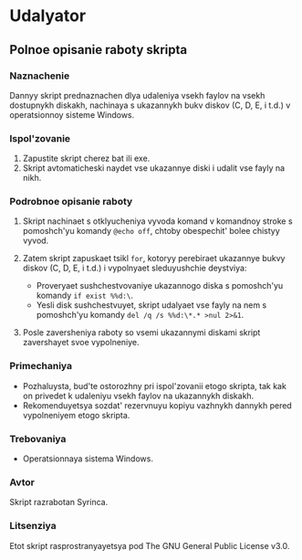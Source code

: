 # Udalyator
## Polnoe opisanie raboty skripta

### Naznachenie
Dannyy skript prednaznachen dlya udaleniya vsekh faylov na vsekh dostupnykh diskakh, nachinaya s ukazannykh bukv diskov (C, D, E, i t.d.) v operatsionnoy sisteme Windows.

### Ispol'zovanie
1. Zapustite skript cherez bat ili exe.
2. Skript avtomaticheski naydet vse ukazannye diski i udalit vse fayly na nikh.

### Podrobnoe opisanie raboty
1. Skript nachinaet s otklyucheniya vyvoda komand v komandnoy stroke s pomoshch'yu komandy `@echo off`, chtoby obespechit' bolee chistyy vyvod.

2. Zatem skript zapuskaet tsikl `for`, kotoryy perebiraet ukazannye bukvy diskov (C, D, E, i t.d.) i vypolnyaet sleduyushchie deystviya:
   - Proveryaet sushchestvovaniye ukazannogo diska s pomoshch'yu komandy `if exist %%d:\`.
   - Yesli disk sushchestvuyet, skript udalyaet vse fayly na nem s pomoshch'yu komandy `del /q /s %%d:\*.* >nul 2>&1`.

3. Posle zaversheniya raboty so vsemi ukazannymi diskami skript zavershayet svoe vypolneniye.

### Primechaniya
- Pozhaluysta, bud'te ostorozhny pri ispol'zovanii etogo skripta, tak kak on privedet k udaleniyu vsekh faylov na ukazannykh diskakh.
- Rekomenduyetsya sozdat' rezervnuyu kopiyu vazhnykh dannykh pered vypolneniyem etogo skripta.

### Trebovaniya
- Operatsionnaya sistema Windows.

### Avtor
Skript razrabotan Syrinca.

### Litsenziya
Etot skript rasprostranyayetsya pod The GNU General Public License v3.0.
